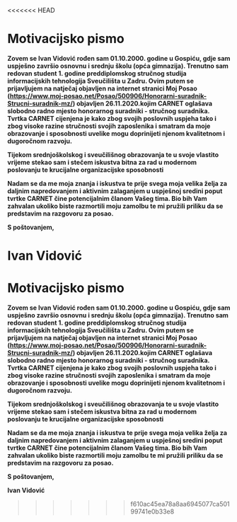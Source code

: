 <<<<<<< HEAD
<h1>Motivacijsko pismo</h1>

**Zovem se Ivan Vidović rođen sam 01.10.2000. godine u Gospiću, gdje sam uspješno završio osnovnu i srednju školu (opća gimnazija). Trenutno sam redovan student 1. godine preddiplomskog stručnog studija informacijskih tehnologija Sveučilišta u Zadru. Ovim putem se prijavljujem na natječaj objavljen na internet stranici Moj Posao (https://www.moj-posao.net/Posao/500906/Honorarni-suradnik-Strucni-suradnik-mz/) objavljen 26.11.2020.kojim CARNET oglašava slobodno radno mjesto honorarnog suradniki - stručnog suradnika. Tvrtka CARNET cijenjena je kako zbog svojih poslovnih uspjeha tako i zbog visoke razine stručnosti svojih zaposlenika i smatram da moje obrazovanje i sposobnosti uvelike mogu doprinijeti njenom kvalitetnom i dugoročnom razvoju.**

**Tijekom srednjoškolskog i sveučilišnog obrazovanja  te u svoje vlastito vrijeme stekao sam i stečem iskustva bitna za rad u modernom poslovanju te krucijalne organizacijske sposobnosti**

**Nadam se da me moja znanja i iskustva te prije svega moja velika želja za daljnim napredovanjem i aktivnim zalaganjem u uspješnoj sredini poput tvrtke CARNET čine potencijalnim članom Vašeg tima. Bio bih Vam zahvalan ukoliko biste razmortili moju zamolbu te mi pružili priliku da se predstavim na razgovoru za posao.**

**S poštovanjem,**

**Ivan Vidović**
=======
<h1>Motivacijsko pismo</h1>

**Zovem se Ivan Vidović rođen sam 01.10.2000. godine u Gospiću, gdje sam uspješno završio osnovnu i srednju školu (opća gimnazija). Trenutno sam redovan student 1. godine preddiplomskog stručnog studija informacijskih tehnologija Sveučilišta u Zadru. Ovim putem se prijavljujem na natječaj objavljen na internet stranici Moj Posao (https://www.moj-posao.net/Posao/500906/Honorarni-suradnik-Strucni-suradnik-mz/) objavljen 26.11.2020.kojim CARNET oglašava slobodno radno mjesto honorarnog suradniki - stručnog suradnika. Tvrtka CARNET cijenjena je kako zbog svojih poslovnih uspjeha tako i zbog visoke razine stručnosti svojih zaposlenika i smatram da moje obrazovanje i sposobnosti uvelike mogu doprinijeti njenom kvalitetnom i dugoročnom razvoju.**

**Tijekom srednjoškolskog i sveučilišnog obrazovanja  te u svoje vlastito vrijeme stekao sam i stečem iskustva bitna za rad u modernom poslovanju te krucijalne organizacijske sposobnosti**

**Nadam se da me moja znanja i iskustva te prije svega moja velika želja za daljnim napredovanjem i aktivnim zalaganjem u uspješnoj sredini poput tvrtke CARNET čine potencijalnim članom Vašeg tima. Bio bih Vam zahvalan ukoliko biste razmortili moju zamolbu te mi pružili priliku da se predstavim na razgovoru za posao.**

**S poštovanjem,**

**Ivan Vidović**
>>>>>>> f610ac45ea78a8aa6945077ca50199741e0b33e8
